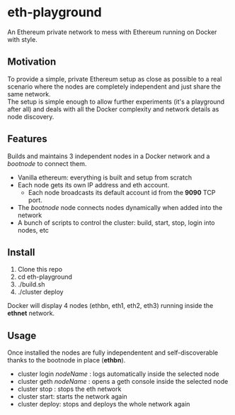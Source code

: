 # eth-playground
An Ethereum private network to mess with Ethereum running on Docker with style.

## Motivation

To provide a simple, private Ethereum setup as close as possible to a real scenario where the nodes are completely independent and just share the same network.   
The setup is simple enough to allow further experiments (it's a playground after all) and deals with all the Docker complexity and network details as node discovery.

## Features 

Builds and maintains 3 independent nodes in a Docker network and a *bootnode* to connect them.   
* Vanilla ethereum: everything is built and setup from scratch
* Each node gets its own IP address and eth account.
   * Each node broadcasts its default account id from the **9090** TCP port.
* The *bootnode* node connects nodes dynamically when added into the network
* A bunch of scripts to control the cluster: build, start, stop, login into nodes, etc

## Install

1. Clone this repo
2. cd eth-playground
2. ./build.sh
3. ./cluster deploy

Docker will display 4 nodes (ethbn, eth1, eth2, eth3) running inside the **ethnet** network.

## Usage

Once installed the nodes are fully independentent and self-discoverable thanks to the bootnode in place (**ethbn**).

* cluster login _nodeName_ : logs automatically inside the selected node
* cluster geth _nodeName_  : opens a geth console inside the selected node
* cluster stop : stops the eth network
* cluster start: starts the network again
* cluster deploy: stops and deploys the whole network again
